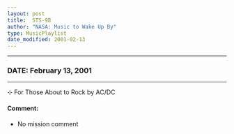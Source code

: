 ```yaml
---
layout: post
title:  STS-98
author: "NASA: Music to Wake Up By"
type: MusicPlaylist
date_modified: 2001-02-13
---
```


----
### DATE: February 13, 2001
----
⊹ For Those About to Rock by AC/DC

#### Comment:
* No mission comment
